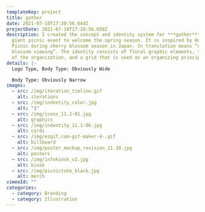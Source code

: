 ```yaml
---
templateKey: project
title: gather
date: 2021-07-18T17:20:56.644Z
projectDate: 2021-07-18T17:20:56.650Z
description: I created the concept and identity system for ***gather*** - a
  giant picnic event to welcome the spring season. It is inspired by Hanami
  Picnic during cherry blossom season in Japan. In translation means “cherry
  blossom viewing”. The identity consists of floral graphic elements, the name
  of the organization, and a grid that is used as an organizing principle.
details: |-
  Logo Type, Body Type: Obviously Wide

  Body Type: Obviously Narrow
images:
  - src: /img/iteration_timline.gif
    alt: iterations
  - src: /img/indentity_color.jpg
    alt: "1"
  - src: /img/icons_11.1-01.jpg
    alt: graphics
  - src: /img/indentity_11.1-06.jpg
    alt: cards
  - src: /img/ezgif.com-gif-maker-4-.gif
    alt: billboard
  - src: /img/poster_mockup_revision_11.10.jpg
    alt: posters
  - src: /img/infokiosk_v2.jpg
    alt: kiosk
  - src: /img/picnictote_black.jpg
    alt: merch
vimeoId: ""
categories:
  - category: Branding
  - category: Illustration
---
```

